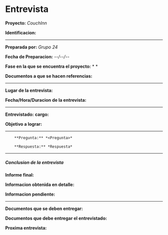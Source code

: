 # **Entrevista**



**Proyecto:** *CouchInn*

**Identificacion:** *<Numero>*

---

**Preparada por:** *Grupo 24*

**Fecha de Preparacion:** *--/--/--*

**Fase en la que se encuentra el proyecto:** * <fase> *

**Documentos a que se hacen referencias:** *<documentos>*

---

**Lugar de la entrevista:** *<un lugar>*

**Fecha/Hora/Duracion de la entrevista:** *<texto>*

---

**Entrevistado:** *<nombre>*   **cargo:** *<cargo>*

**Objetivo a lograr:** *<objetivo>*

---


        **Pregunta:** *<Pregunta>*

        **Respuesta:** *Respuesta*

---

##### Conclusion de la entrevista
**Informe final:**

**Informacion obtenida en detalle:**

**Informacion pendiente:**

---

**Documentos que se deben entregar:**

**Documentos que debe entregar el entrevistado:**

**Proxima entrevista:**